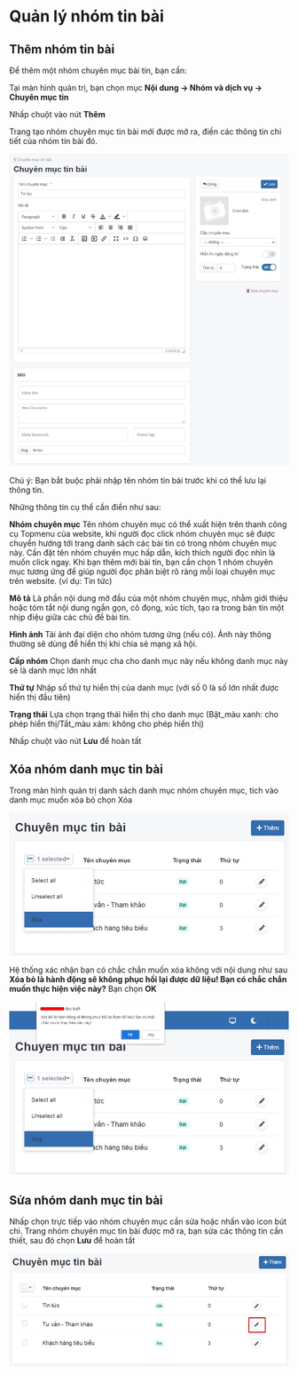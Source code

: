 # Quản lý nhóm tin bài

## Thêm nhóm tin bài

Để thêm một nhóm chuyên mục bài tin, bạn cần:

Tại màn hình quản trị, bạn chọn mục **Nội dung -> Nhóm và dịch vụ -> Chuyên mục tin**

Nhấp chuột vào nút **Thêm**

Trang tạo nhóm chuyên mục tin bài mới được mở ra, điền các thông tin chi tiết của nhóm tin bài đó.

![chuyen-muc-tin.jpg](img/chuyen-muc-tin.jpg)

Chú ý: Bạn bắt buộc phải nhập tên nhóm tin bài trước khi có thể lưu lại thông tin.

Những thông tin cụ thể cần điền như sau:

**Nhóm chuyên mục** Tên nhóm chuyên mục có thể xuất hiện trên thanh công cụ Topmenu của website, khi người đọc click nhóm chuyên mục sẽ được chuyển hướng tới trang danh sách các bài tin có trong nhóm chuyên mục này. Cần đặt tên nhóm chuyên mục hấp dẫn, kích thích người đọc nhìn là muốn click ngay.
Khi bạn thêm mới bài tin, bạn cần chọn 1 nhóm chuyên mục tương ứng để giúp người đọc phân biệt rõ ràng mỗi loại chuyên mục trên website. (ví dụ: Tin tức)

**Mô tả** Là phần nội dung mở đầu của một nhóm chuyên mục, nhằm giới thiệu hoặc tóm tắt nội dung ngắn gọn, cô đọng, xúc tích, tạo ra trong bản tin một nhịp điệu giữa các chủ đề bài tin.

**Hình ảnh** Tải ảnh đại diện cho nhóm tương ứng (nếu có). Ảnh này thông thường sẽ dùng để hiển thị khi chia sẻ mạng xã hội.

**Cấp nhóm** Chọn danh mục cha cho danh mục này nếu không danh mục này sẽ là danh mục lớn nhất

**Thứ tự** Nhập số thứ tự hiển thị của danh mục (với số 0 là số lớn nhất được hiển thị đầu tiên)

**Trạng thái** Lựa chọn trạng thái hiển thị cho danh mục (Bật_màu xanh: cho phép hiển thị/Tắt_màu xám: không cho phép hiển thị)

Nhấp chuột vào nút **Lưu** để hoàn tất

## Xóa nhóm danh mục tin bài

Trong màn hình quản trị danh sách danh mục nhóm chuyên mục, tích vào danh mục muốn xóa bỏ chọn Xóa

![chuyen-muc-tin-2.jpg](img/chuyen-muc-tin-2.jpg)

Hệ thống xác nhận bạn có chắc chắn muốn xóa không với nội dung như sau **Xóa bỏ là hành động sẽ không phục hồi lại được dữ liệu! Bạn có chắc chắn muốn thực hiện việc này?** Bạn chọn **OK**

![chuyen-muc-tin-3.jpg](img/chuyen-muc-tin-3.jpg)

## Sửa nhóm danh mục tin bài

Nhấp chọn trực tiếp vào nhóm chuyên mục cần sửa hoặc nhấn vào icon bút chì. Trang nhóm chuyên mục tin bài được mở ra, bạn sửa các thông tin cần thiết, sau đó chọn **Lưu** để hoàn tất

![chuyen-muc-tin-1.jpg](img/chuyen-muc-tin-1.jpg)


